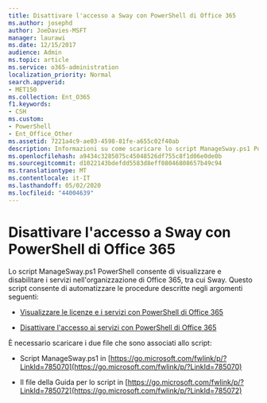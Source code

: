 ```yaml
---
title: Disattivare l'accesso a Sway con PowerShell di Office 365
ms.author: josephd
author: JoeDavies-MSFT
manager: laurawi
ms.date: 12/15/2017
audience: Admin
ms.topic: article
ms.service: o365-administration
localization_priority: Normal
search.appverid:
- MET150
ms.collection: Ent_O365
f1.keywords:
- CSH
ms.custom:
- PowerShell
- Ent_Office_Other
ms.assetid: 7221a4c9-ae03-4598-81fe-a655c02f40ab
description: Informazioni su come scaricare lo script ManageSway.ps1 PowerShell che consente di disattivare l'accesso a Sway nell'organizzazione di Office 365.
ms.openlocfilehash: a9434c3285075c45048526df755c8f1d06e0de0b
ms.sourcegitcommit: d1022143bdefdd5583d8eff08046808657b49c94
ms.translationtype: MT
ms.contentlocale: it-IT
ms.lasthandoff: 05/02/2020
ms.locfileid: "44004639"
---
```

# <a name="disable-access-to-sway-with-office-365-powershell"></a>Disattivare l'accesso a Sway con PowerShell di Office 365

Lo script ManageSway.ps1 PowerShell consente di visualizzare e disabilitare i servizi nell'organizzazione di Office 365, tra cui Sway. Questo script consente di automatizzare le procedure descritte negli argomenti seguenti:
  
- [Visualizzare le licenze e i servizi con PowerShell di Office 365](view-licenses-and-services-with-office-365-powershell.md)
    
- [Disattivare l'accesso ai servizi con PowerShell di Office 365](disable-access-to-services-with-office-365-powershell.md)
    
È necessario scaricare i due file che sono associati allo script:
  
- Script ManageSway.ps1 in [https://go.microsoft.com/fwlink/p/?LinkId=785070](https://go.microsoft.com/fwlink/p/?LinkId=785070)
    
- Il file della Guida per lo script in [https://go.microsoft.com/fwlink/p/?LinkId=785072](https://go.microsoft.com/fwlink/p/?LinkId=785072)
    

